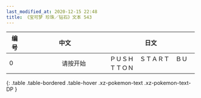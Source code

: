 ```yaml
---
last_modified_at: 2020-12-15 22:48
title: 《宝可梦 珍珠／钻石》文本 543
---
```

| 编号 | 中文 | 日文 |
| ---- | ---- | ---- |
| 0 | 　　　　　　请按开始　　　　　 | ＰＵＳＨ　ＳＴＡＲＴ　ＢＵＴＴＯＮ |
{: .table .table-bordered .table-hover .xz-pokemon-text .xz-pokemon-text-DP }